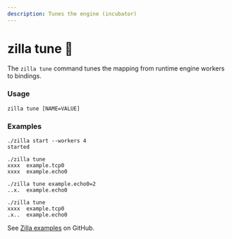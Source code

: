 ```yaml
---
description: Tunes the engine (incubator)
---
```


# zilla tune 🚧

The `zilla tune` command tunes the mapping from runtime engine workers to bindings.

### Usage

```bash:no-line-numbers
zilla tune [NAME=VALUE]
```

### Examples

```bash:no-line-numbers
./zilla start --workers 4
started
```

```bash:no-line-numbers
./zilla tune
xxxx  example.tcp0
xxxx  example.echo0
```

```bash:no-line-numbers
./zilla tune example.echo0=2
..x.  example.echo0
```

```bash:no-line-numbers
./zilla tune
xxxx  example.tcp0
.x..  example.echo0
```

See [Zilla examples](https://github.com/aklivity/zilla-examples) on GitHub.
